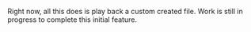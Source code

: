 Right now, all this does is play back a custom created file. Work is still in progress to complete this initial feature.